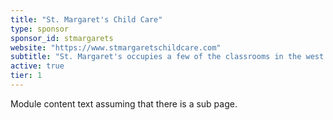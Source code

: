 ```yaml
---
title: "St. Margaret's Child Care"
type: sponsor
sponsor_id: stmargarets
website: "https://www.stmargaretschildcare.com"
subtitle: "St. Margaret's occupies a few of the classrooms in the west wing of Colwich Elementary School and we are thrilled to serve the Colwich community!"
active: true
tier: 1
---
```

Module content text assuming that there is a sub page.
